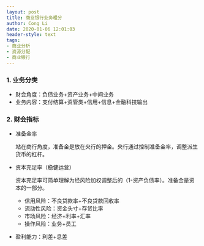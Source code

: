```yaml
---
layout: post
title: 商业银行业务粗分
author: Cong Li 
date: 2020-01-06 12:01:03
header-style: text
tags:
- 商业分析
- 资源分配
- 商业银行
---
```

### 1. 业务分类

  * 财会角度：负债业务+资产业务+中间业务
  * 业务内容：支付结算+资管类+信用+信息+金融科技输出

### 2. 财会指标

  * 准备金率

      站在商行角度，准备金是放在央行的押金。央行通过控制准备金率，调整派生货币的杠杆。

  * 资本充足率（稳健运营） 
      
      资本充足率可简单理解为经风险加权调整后的（1-资产负债率）。准备金是资本的一部分。
      
      * 信用风险：不良贷款率+不良贷款回收率
      * 流动性风险：资金头寸+存贷比率
      * 市场风险：经济+利率+汇率
      * 操作风险：业务+员工
      
  * 盈利能力：利差+息差